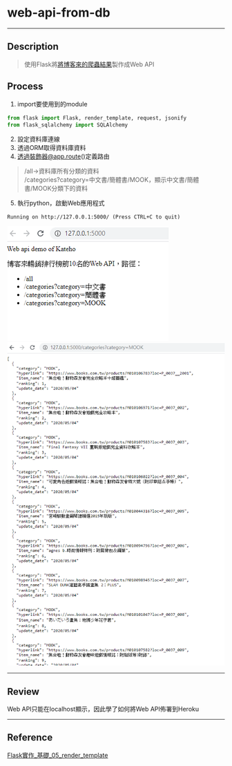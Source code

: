 # web-api-from-db
----	
## Description	
> 使用Flask將[將博客來的爬蟲結果](https://github.com/chewingho/web-crawler-hot-item-of-books)製作成Web API

## Process
1. import要使用到的module
```python	
from flask import Flask, render_template, request, jsonify
from flask_sqlalchemy import SQLAlchemy
```
2. 設定資料庫連線
3. 透過ORM取得資料庫資料
4. 透過裝飾器@app.route()定義路由
> /all->資料庫所有分類的資料  
> /categories?category=中文書/簡體書/MOOK，顯示中文書/簡體書/MOOK分類下的資料
5. 執行python，啟動Web應用程式
```
Running on http://127.0.0.1:5000/ (Press CTRL+C to quit)
```  
  ![首頁](https://github.com/chewingho/web-api-from-db/blob/master/readme%E5%9C%96%E7%89%87/homepage.PNG)  
  ![MOOK分類](https://github.com/chewingho/web-api-from-db/blob/master/readme%E5%9C%96%E7%89%87/MOOK%E5%88%86%E9%A1%9E.PNG)



----
## Review ##  
  Web API只能在localhost顯示，因此學了如何將Web API佈署到Heroku  

----	
## Reference
[Flask實作_基礎_05_render_template](https://hackmd.io/@shaoeChen/HJkOuSagf?type=view)
